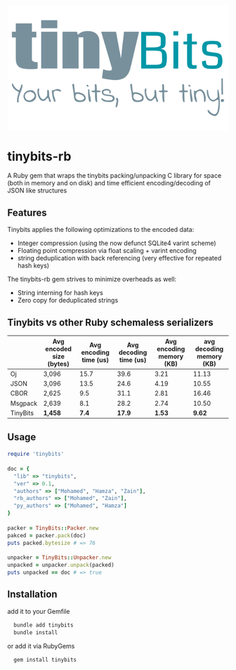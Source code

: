<img src="https://github.com/oldmoe/tinybits/blob/main/TinyBitsLogo.svg"/>

# tinybits-rb

A Ruby gem that wraps the tinybits packing/unpacking C library for space (both in memory and on disk) and time efficient encoding/decoding of JSON like structures

## Features
Tinybits applies the following optimizations to the encoded data:

- Integer compression (using the now defunct SQLite4 varint scheme)
- Floating point compression via float scaling + varint encoding
- string deduplication with back referencing (very effective for repeated hash keys)

The tinybits-rb gem strives to minimize overheads as well:

- String interning for hash keys
- Zero copy for deduplicated strings

## Tinybits vs other Ruby schemaless serializers
|          | Avg encoded size (bytes) | Avg encoding time (us) | Avg decoding time (us) | Avg encoding memory (KB) | avg decoding memory (KB) |
| -------- | ------------------------ | ---------------------- | ---------------------- | ------------------------ | ------------------------ |
| Oj       | 3,096                    | 15.7                   | 39.6                   | 3.21                     | 11.13                    |
| JSON     | 3,096                    | 13.5                   | 24.6                   | 4.19                     | 10.55                    |
| CBOR     | 2,625                    | 9.5                    | 31.1                   | 2.81                     | 16.46                    |
| Msgpack  | 2,639                    | 8.1                    | 28.2                   | 2.74                     | 10.50                    |
| TinyBits | **1,458**                | **7.4**                | **17.9**               | **1.53**                 | **9.62**                 |


## Usage
```ruby
require 'tinybits'

doc = {
  "lib" => "tinybits",
  "ver" => 0.1,
  "authors" => ["Mohamed", "Hamza", "Zain"],
  "rb_authors" => ["Mohamed", "Zain"],
  "py_authors" => ["Mohamed", "Hamza"]
}

packer = TinyBits::Packer.new
pakced = packer.pack(doc)
puts packed.bytesize # => 76

unpacker = TinyBits::Unpacker.new
unpacked = unpacker.unpack(packed)
puts unpacked == doc # => true
```

## Installation

add it to your Gemfile

```bash
  bundle add tinybits
  bundle install
```

or add it via RubyGems

```bash
  gem install tinybits
```

